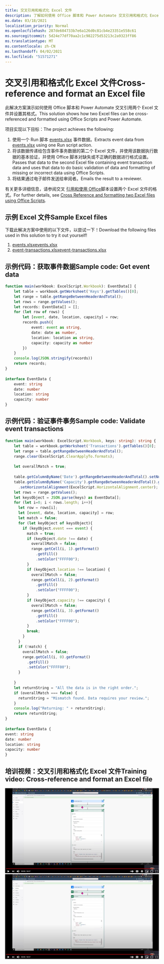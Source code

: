 ```yaml
---
title: 交叉引用和格式化 Excel 文件
description: 了解如何使用 Office 脚本和 Power Automate 交叉引用和格式化 Excel 文件。
ms.date: 03/18/2021
localization_priority: Normal
ms.openlocfilehash: 287de604733b7e6a126d0c81cb4e23351e558c61
ms.sourcegitcommit: 5d24e77df70aa2c1c982275d53213c2a9323ff86
ms.translationtype: MT
ms.contentlocale: zh-CN
ms.lasthandoff: 04/02/2021
ms.locfileid: "51571271"
---
```

# <a name="cross-reference-and-format-an-excel-file"></a><span data-ttu-id="a2504-103">交叉引用和格式化 Excel 文件</span><span class="sxs-lookup"><span data-stu-id="a2504-103">Cross-reference and format an Excel file</span></span>

<span data-ttu-id="a2504-104">此解决方案演示如何使用 Office 脚本和 Power Automate 交叉引用两个 Excel 文件并设置其格式。</span><span class="sxs-lookup"><span data-stu-id="a2504-104">This solution shows how two Excel files can be cross-referenced and formatted using Office Scripts and Power Automate.</span></span>

<span data-ttu-id="a2504-105">项目实现以下目标：</span><span class="sxs-lookup"><span data-stu-id="a2504-105">The project achieves the following:</span></span>

1. <span data-ttu-id="a2504-106">使用一个 Run 脚本 <a href="events.xlsx">events.xlsx</a> 事件数据。</span><span class="sxs-lookup"><span data-stu-id="a2504-106">Extracts event data from <a href="events.xlsx">events.xlsx</a> using one Run script action.</span></span>
1. <span data-ttu-id="a2504-107">将该数据传递给包含事件事务数据的第二个 Excel 文件，并使用该数据执行数据的基本验证，并使用 Office 脚本对缺失或不正确的数据进行格式设置。</span><span class="sxs-lookup"><span data-stu-id="a2504-107">Passes that data to the second Excel file containing event transaction data and uses that data to do basic validation of data and formatting of missing or incorrect data using Office Scripts.</span></span>
1. <span data-ttu-id="a2504-108">将结果通过电子邮件发送给审阅者。</span><span class="sxs-lookup"><span data-stu-id="a2504-108">Emails the result to a reviewer.</span></span>

<span data-ttu-id="a2504-109">有关更多详细信息，请参阅交叉 [引用和使用 Office](https://powerusers.microsoft.com/t5/Power-Automate-Cookbook/Cross-Reference-and-formatting-two-Excel-files-using-Office/td-p/728535)脚本设置两个 Excel 文件的格式。</span><span class="sxs-lookup"><span data-stu-id="a2504-109">For further details, see [Cross Reference and formatting two Excel files using Office Scripts](https://powerusers.microsoft.com/t5/Power-Automate-Cookbook/Cross-Reference-and-formatting-two-Excel-files-using-Office/td-p/728535).</span></span>

## <a name="sample-excel-files"></a><span data-ttu-id="a2504-110">示例 Excel 文件</span><span class="sxs-lookup"><span data-stu-id="a2504-110">Sample Excel files</span></span>

<span data-ttu-id="a2504-111">下载此解决方案中使用的以下文件，以尝试一下！</span><span class="sxs-lookup"><span data-stu-id="a2504-111">Download the following files used in this solution to try it out yourself!</span></span>

1. <span data-ttu-id="a2504-112"><a href="events.xlsx">events.xlsx</a></span><span class="sxs-lookup"><span data-stu-id="a2504-112"><a href="events.xlsx">events.xlsx</a></span></span>
1. <span data-ttu-id="a2504-113"><a href="event-transactions.xlsx">event-transactions.xlsx</a></span><span class="sxs-lookup"><span data-stu-id="a2504-113"><a href="event-transactions.xlsx">event-transactions.xlsx</a></span></span>

## <a name="sample-code-get-event-data"></a><span data-ttu-id="a2504-114">示例代码：获取事件数据</span><span class="sxs-lookup"><span data-stu-id="a2504-114">Sample code: Get event data</span></span>

```TypeScript
function main(workbook: ExcelScript.Workbook): EventData[] {
    let table = workbook.getWorksheet('Keys').getTables()[0];
    let range = table.getRangeBetweenHeaderAndTotal();
    let rows = range.getValues();
    let records: EventData[] = [];
    for (let row of rows) {
        let [event, date, location, capacity] = row;
        records.push({
            event: event as string,
            date: date as number, 
            location: location as string,
            capacity: capacity as number
        })
    }
    console.log(JSON.stringify(records))
    return records;
}

interface EventData {
    event: string
    date: number
    location: string
    capacity: number
}
```

## <a name="sample-code-validate-event-transactions"></a><span data-ttu-id="a2504-115">示例代码：验证事件事务</span><span class="sxs-lookup"><span data-stu-id="a2504-115">Sample code: Validate event transactions</span></span>

```TypeScript
function main(workbook: ExcelScript.Workbook, keys: string): string {
    let table = workbook.getWorksheet('Transactions').getTables()[0];
    let range = table.getRangeBetweenHeaderAndTotal();
    range.clear(ExcelScript.ClearApplyTo.formats);
  
    let overallMatch = true;
  
    table.getColumnByName('Date').getRangeBetweenHeaderAndTotal().setNumberFormatLocal("yyyy-mm-dd;@");
    table.getColumnByName('Capacity').getRangeBetweenHeaderAndTotal().getFormat()
      .setHorizontalAlignment(ExcelScript.HorizontalAlignment.center);
    let rows = range.getValues();
    let keysObject = JSON.parse(keys) as EventData[];
    for (let i=0; i < rows.length; i++){
      let row = rows[i];
      let [event, date, location, capacity] = row;
      let match = false;
      for (let keyObject of keysObject){
        if (keyObject.event === event) {
          match = true;
          if (keyObject.date !== date) {
            overallMatch = false;
            range.getCell(i, 1).getFormat()
              .getFill()
              .setColor("FFFF00");
          }
          if (keyObject.location !== location) {
            overallMatch = false;
            range.getCell(i, 2).getFormat()
              .getFill()
              .setColor("FFFF00");
          }
          if (keyObject.capacity !== capacity) {
            overallMatch = false;
            range.getCell(i, 3).getFormat()
              .getFill()
              .setColor("FFFF00");
          }   
          break;             
        }
      }
      if (!match) {
        overallMatch = false;
        range.getCell(i, 0).getFormat()
          .getFill()
          .setColor("FFFF00");      
      }
  
    }
    let returnString = "All the data is in the right order.";
    if (overallMatch === false) {
      returnString = "Mismatch found. Data requires your review.";
    }
    console.log("Returning: " + returnString);
    return returnString;
}

interface EventData {
event: string
date: number
location: string
capacity: number
}
```

## <a name="training-video-cross-reference-and-format-an-excel-file"></a><span data-ttu-id="a2504-116">培训视频：交叉引用和格式化 Excel 文件</span><span class="sxs-lookup"><span data-stu-id="a2504-116">Training video: Cross-reference and format an Excel file</span></span>

<span data-ttu-id="a2504-117">[![观看如何交叉引用和格式化 Excel 文件的分步视频](../../images/cross-ref-tables-vid.jpg)](https://youtu.be/dVwqBf483qo "如何交叉引用和格式化 Excel 文件的分步视频")</span><span class="sxs-lookup"><span data-stu-id="a2504-117">[![Watch step-by-step video on how to cross-reference and format an Excel file](../../images/cross-ref-tables-vid.jpg)](https://youtu.be/dVwqBf483qo "Step-by-step video on how to cross-reference and format an Excel file")</span></span>
